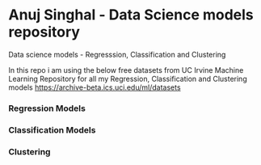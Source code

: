 # Anuj Singhal - Data Science models repository
Data science models - Regresssion, Classification and Clustering

In this repo i am using the below free datasets from UC Irvine Machine Learning Repository for all my Regression, Classification and Clustering models
https://archive-beta.ics.uci.edu/ml/datasets

### Regression Models

### Classification Models

### Clustering
